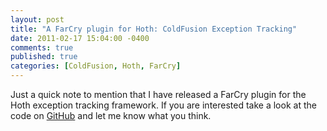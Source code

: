 ```yaml
---
layout: post
title: "A FarCry plugin for Hoth: ColdFusion Exception Tracking"
date: 2011-02-17 15:04:00 -0400
comments: true
published: true
categories: [ColdFusion, Hoth, FarCry]
---
```


Just a quick note to mention that I have released a FarCry plugin for the Hoth exception tracking framework. If you are interested take a look at the code on [GitHub](https://github.com/seancoyne/farcryhoth) and let me know what you think.